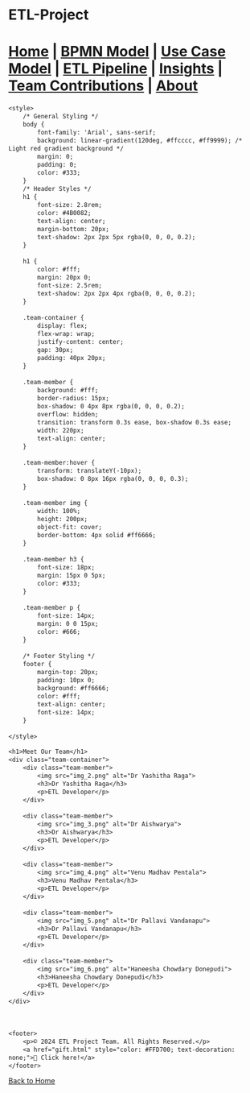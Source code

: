 # ETL-Project

[Home](index.md) | [BPMN Model](bpmn.md) | [Use Case Model](use_case.md) | [ETL Pipeline](etl_pipeline.md) | [Insights](insights.md) | [Team Contributions](team.md) | [About](about.md)
=======



<html lang="en">
<head>
    <meta charset="UTF-8">
    <meta name="viewport" content="width=device-width, initial-scale=1.0">
    

    <style>
        /* General Styling */
        body {
            font-family: 'Arial', sans-serif;
            background: linear-gradient(120deg, #ffcccc, #ff9999); /* Light red gradient background */
            margin: 0;
            padding: 0;
            color: #333;
        }
        /* Header Styles */
        h1 {
            font-size: 2.8rem;
            color: #4B0082;
            text-align: center;
            margin-bottom: 20px;
            text-shadow: 2px 2px 5px rgba(0, 0, 0, 0.2);
        }

        h1 {
            color: #fff;
            margin: 20px 0;
            font-size: 2.5rem;
            text-shadow: 2px 2px 4px rgba(0, 0, 0, 0.2);
        }

        .team-container {
            display: flex;
            flex-wrap: wrap;
            justify-content: center;
            gap: 30px;
            padding: 40px 20px;
        }

        .team-member {
            background: #fff;
            border-radius: 15px;
            box-shadow: 0 4px 8px rgba(0, 0, 0, 0.2);
            overflow: hidden;
            transition: transform 0.3s ease, box-shadow 0.3s ease;
            width: 220px;
            text-align: center;
        }

        .team-member:hover {
            transform: translateY(-10px);
            box-shadow: 0 8px 16px rgba(0, 0, 0, 0.3);
        }

        .team-member img {
            width: 100%;
            height: 200px;
            object-fit: cover;
            border-bottom: 4px solid #ff6666;
        }

        .team-member h3 {
            font-size: 18px;
            margin: 15px 0 5px;
            color: #333;
        }

        .team-member p {
            font-size: 14px;
            margin: 0 0 15px;
            color: #666;
        }

        /* Footer Styling */
        footer {
            margin-top: 20px;
            padding: 10px 0;
            background: #ff6666;
            color: #fff;
            text-align: center;
            font-size: 14px;
        }

    </style>
</head>
<body>

    <h1>Meet Our Team</h1>
    <div class="team-container">
        <div class="team-member">
            <img src="img_2.png" alt="Dr Yashitha Raga">
            <h3>Dr Yashitha Raga</h3>
            <p>ETL Developer</p>
        </div>

        <div class="team-member">
            <img src="img_3.png" alt="Dr Aishwarya">
            <h3>Dr Aishwarya</h3>
            <p>ETL Developer</p>
        </div>

        <div class="team-member">
            <img src="img_4.png" alt="Venu Madhav Pentala">
            <h3>Venu Madhav Pentala</h3>
            <p>ETL Developer</p>
        </div>

        <div class="team-member">
            <img src="img_5.png" alt="Dr Pallavi Vandanapu">
            <h3>Dr Pallavi Vandanapu</h3>
            <p>ETL Developer</p>
        </div>
        
        <div class="team-member">
            <img src="img_6.png" alt="Haneesha Chowdary Donepudi">
            <h3>Haneesha Chowdary Donepudi</h3>
            <p>ETL Developer</p>
        </div>
    </div>



    <footer>
        <p>© 2024 ETL Project Team. All Rights Reserved.</p>
        <a href="gift.html" style="color: #FFD700; text-decoration: none;">🎁 Click here!</a>
    </footer>

</body>
</html>

[Back to Home](index.md)



 